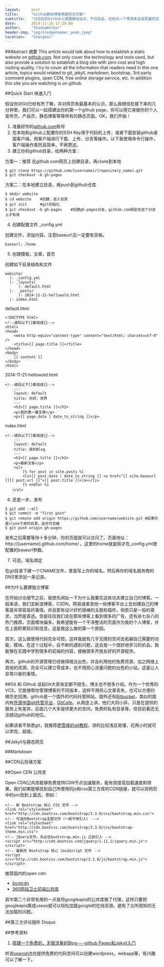 ```yaml
---
layout:     post
title:      "Github静态博客搭建完全方案"
subtitle:   "讨论如何Github上搭建静态站点，不仅如此，还给出一个零成本且高质量的完全解决方案。"
date:       2014-11-19 17:29:00
author:     "ShadowWalker"
header-img: "img/sledgehammer_peak.jpeg"
location:	"Shanghai"
---
```

##Abstract 摘要
This article would talk about how to establish a static website on [<i class="fa fa-github"> github.com</i>](https://github.com/). Not only cover the technology and tools used, but also provide a solution to establish a blog site with zero cost and high visiting quality. I try to cover all the information that readers need in this one article, topics would related to git, jekyll, markdown, bootstrap, 3rd party comment plugins, open CDN, free online storage service, etc. In addition this site you are watching is on github.

##Quick Start 快速入门

假设你对Git已经有所了解，并对网页有最基本的认识。那么我相信在接下来的几分钟里，我们可以一起搭建出你的第一个github page，你可以用它来做你的个人宣传页，产品页，静态博客等等所有的静态页面。OK，我们开始！

1. 准备好你的[github.com](https://www.github.com/)账号
2. 在本地和github上配置你的SSH Key用于代码的上传，或者下载安装github桌面客户端，用客户端进行下载、上传、分支等操作。以下我使用命令行操作，客户端操作类同且简单，不再赘述。
3. 建立你的github目录，给两种方案：

  方案一：<span class="text-muted">推荐</span> 在github.com网页上创建目录，再clone到本地
  
  <pre class="code-container"><code class="bash">$ git clone https://github.com/[username]/[repository_name].git
$ git checkout -b gh-pages</code></pre>

  方案二：在本地建立目录，再push到github仓库

  <pre class="code-container"><code class="bash">$ mkdir website
$ cd website    #创建，进入目录
$ git init      #git初始化
$ git checkout -b gh-pages    #创建gh-pages分支，github.com规定在这个分支上才有效</code></pre>

4. 创建配置文件 _config.yml

创建文件，添加内容。注意baseurl:后一定要有空格。

  <pre class="code-container"><code class="bash">baseurl: /home</code></pre>

5. 创建模板，文章，首页

创建如下目录结构和文件

  <pre class="code-container"><code class="bash">website/
  |- _config.yml
  |- _layouts/
      |- default.html
  |-  _posts/
      |- 2014-11-21-hellowold.html
  |- index.html</code></pre>

default.html

<pre class="code-container"><code class="html">&lt;!DOCTYPE html&gt;
&lt;!--请将以下[]都改成{}--&gt;
&lt;html&gt;
&lt;head&gt;
    &lt;meta http-equiv="content-type" content="text/html; charset=utf-8" /&gt;
    &lt;title&gt;[[ page.title ]]&lt;/title&gt;
&lt;/head&gt;
&lt;body&gt;
    [[ content ]]
&lt;/body&gt;
&lt;html&gt;</code></pre>

2014-11-21-hellowold.html

<pre class="code-container"><code class="html">&lt;!--请将以下[]都改成{}--&gt;
    ---
    layout: default
    title: 你好，世界
    ---
    &lt;h2&gt;[[ page.title ]]&lt;/h2&gt;
    &lt;p&gt;我的第一篇文章&lt;/p&gt;
    &lt;p&gt;[[ page.date | date_to_string ]]&lt;/p&gt;</code></pre>

index.html

<pre class="code-container"><code class="html">&lt;!--请将以下[]都改成{}--&gt;
    ---
    layout: default
    title: 我的Blog
    ---
    &lt;h2&gt;[[ page.title ]]&lt;/h2&gt;
    &lt;p&gt;最新文章&lt;/p&gt;
    &lt;ul&gt;
        [% for post in site.posts %]
        &lt;li&gt;[[ post.date | date_to_string ]] &lt;a href="[[ site.baseurl ]][[ post.url ]]"&gt;[[ post.title ]]&lt;/a&gt;&lt;/li&gt;
        [% endfor %]
　　&lt;/ul&gt;</code></pre>

6. 还差一步，发布

<pre class="code-container"><code class="bash">$ git add --all
$ git commit -m "first post"
$ git remote add origin https://github.com/username/website.git #如果你是clone下来的目录，这步可忽略
$ git push origin gh-pages</code></pre>

  发布之后需要等待十多分钟，你的页面就可以访问了。页面地址：http://[username].github.com/home/ 。这里的home就是刚才在_config.yml里配置的baseurl参数。

7. 可选，域名绑定

  在git目录下建一个CNAME文件，里面写上你的域名。然后再你的域名服务商的DNS里添加一条记录。


##为什么要建独立博客

在开始讨论细节之前，我想先闲扯一下为什么我要花这些功夫建立自己的博客。一般来讲，我们去新浪博客，CSDN，网易或者其他一些博客平台上去创建自己的博客是非常容易的事情，并且那有设计好的很棒的主题和插件。倘若只是一般的需求，当然是首选。但是往往我们会在那些博客上看到很多的广告，还有杂七杂八的热门推荐，页面模块偏多。我希望能有一个干净整洁的页面作为我的个人博客，并在上面积累知识和信息，这是我这么做的第一个原因。

其次，这么做使得代码完全可控。这样我就有几乎无限的空间去拓展自己需要的功能，模块。在这个过程中，会不断的遇到问题，这会是一个很好地学习的机会。我能够在实践中学到很多的前端的内容，接触很多开放友好的开源程序。

再次，github的开源管理已经做得相当出色，并且利用他的免费资源，加之网络上其他的资源。完全可以建立零成本，也不用担心流量问题的出色的小站。这是让人非常兴奋的事情。

##Git 和 Github
说起Git大家肯定都不陌生，博主也不想多介绍。作为一个优秀的VCS，它能够帮你管理博客的不同版本，这样不用担心文章丢失，也可以方便的做历史回溯。github是一个国外的代码托管网站，国外还有[Bitbucket](https://bitbucket.org/)，类似的国内有[开源中国git托管平台](http://git.oschina.net/)，[GitCafe](https://gitcafe.com/)。从用途上讲，他们大同小异，只是在提供的服务上有差异，后面几个大多提供更大的空间，免费的私有目录等，但目前看还无法撼动github的地位。

如果读者不熟悉git，我推荐[廖雪峰的git教程](http://www.liaoxuefeng.com/wiki/0013739516305929606dd18361248578c67b8067c8c017b000)，讲的比较浅显易懂，花两小时就可以学完，超值。

##Jekyll与静态网页

##Markdown

##CDN云存储方案

##Open CDN 公共库

Open CDN公共库能够免费提供CDN节点加速服务，能有效提高加载速度和效果。我们如果能够找到自己所使用的js和css第三方库的CDN链接，就可以将网页中的src改到上面去。例如：

<pre class="code-container"><code class="html">&lt;!-- 新 Bootstrap 核心 CSS 文件 --&gt;
&lt;link rel="stylesheet" href="http://cdn.bootcss.com/bootstrap/3.3.0/css/bootstrap.min.css"&gt;
&lt;!-- 可选的Bootstrap主题文件（一般不用引入） --&gt;
&lt;link rel="stylesheet" href="http://cdn.bootcss.com/bootstrap/3.3.0/css/bootstrap-theme.min.css"&gt;
&lt;!-- jQuery文件。务必在bootstrap.min.js 之前引入 --&gt;
&lt;script src="http://cdn.bootcss.com/jquery/1.11.1/jquery.min.js"&gt;&lt;/script&gt;
&lt;!-- 最新的 Bootstrap 核心 JavaScript 文件 --&gt;
&lt;script src="http://cdn.bootcss.com/bootstrap/3.3.0/js/bootstrap.min.js"&gt;&lt;/script&gt;</code></pre>

推荐国内的open cdn:

* [bootcdn](http://www.bootcdn.cn/)
* [360网站卫士前端公共库](http://libs.useso.com/)

其中第二个非常有用的一点是将googleapis的公共库做了代理，这样只要把googleapis换成useso就可以轻松加载google的在线资源。避免了众所周知的无法加载的问题。

##第三方评论插件 Disqus

##参考资料

1. [搭建一个免费的，无限流量的Blog----github Pages和Jekyll入门](http://www.ruanyifeng.com/blog/2012/08/blogging_with_jekyll.html)

听说[openshift](https://www.openshift.com/)也提供免费的代码空间可以创建wordpress，webapp等，有兴趣可以了解一下。